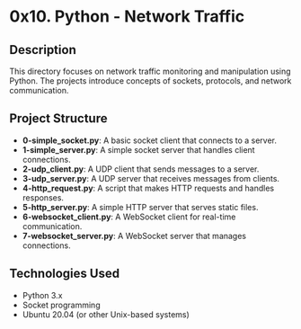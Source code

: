 # 0x10. Python - Network Traffic

## Description
This directory focuses on network traffic monitoring and manipulation using Python. The projects introduce concepts of sockets, protocols, and network communication.

## Project Structure

- **0-simple_socket.py**: A basic socket client that connects to a server.
- **1-simple_server.py**: A simple socket server that handles client connections.
- **2-udp_client.py**: A UDP client that sends messages to a server.
- **3-udp_server.py**: A UDP server that receives messages from clients.
- **4-http_request.py**: A script that makes HTTP requests and handles responses.
- **5-http_server.py**: A simple HTTP server that serves static files.
- **6-websocket_client.py**: A WebSocket client for real-time communication.
- **7-websocket_server.py**: A WebSocket server that manages connections.

## Technologies Used
- Python 3.x
- Socket programming
- Ubuntu 20.04 (or other Unix-based systems)
